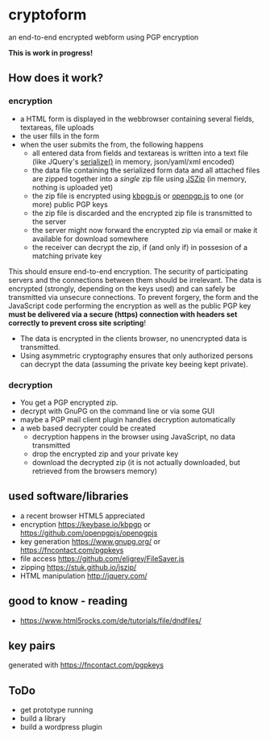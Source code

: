 # cryptoform

an end-to-end encrypted webform using PGP encryption

**This is work in progress!**


## How does it work?


### encryption

- a HTML form is displayed in the webbrowser containing several fields, textareas, file uploads
- the user fills in the form
- when the user submits the from, the following happens
  - all entered data from fields and textareas is written into a text file (like JQuery's [serialize()](https://api.jquery.com/serialize/) in memory, json/yaml/xml encoded)
  - the data file containing the serialized form data and all attached files are zipped together into a *single* zip file using [JSZip](https://stuk.github.io/jszip/) (in memory, nothing is uploaded yet)
  - the zip file is encrypted using [kbpgp.js](https://keybase.io/kbpgp) or [openpgp.js](https://github.com/openpgpjs/openpgpjs) to one (or more) public PGP keys
  - the zip file is discarded and the encrypted zip file is transmitted to the server
  - the server might now forward the encrypted zip via email or make it available for download somewhere
  - the receiver can decrypt the zip, if (and only if) in possesion of a matching private key

This should ensure end-to-end encryption. The security of participating servers and the connections between them should be irrelevant. The data is encrypted (strongly, depending on the keys used) and can safely be transmitted via unsecure connections. To prevent forgery, the form and the JavaScript code performing the encryption as well as the public PGP key **must be delivered via a secure (https) connection with headers set correctly to prevent cross site scripting**!

- The data is encrypted in the clients browser, no unencrypted data is transmitted.
- Using asymmetric cryptography ensures that only authorized persons can decrypt the data (assuming the private key beeing kept private).


### decryption

- You get a PGP encrypted zip.
- decrypt with GnuPG on the command line or via some GUI
- maybe a PGP mail client plugin handles decryption automatically
- a web based decrypter could be created
  - decryption happens in the browser using JavaScript, no data transmitted
  - drop the encrypted zip and your private key
  - download the decrypted zip (it is not actually downloaded, but retrieved from the browsers memory)


## used software/libraries

- a recent browser HTML5 appreciated
- encryption https://keybase.io/kbpgp or https://github.com/openpgpjs/openpgpjs
- key generation https://www.gnupg.org/ or https://fncontact.com/pgpkeys
- file access https://github.com/eligrey/FileSaver.js
- zipping https://stuk.github.io/jszip/
- HTML manipulation http://jquery.com/


## good to know - reading

- https://www.html5rocks.com/de/tutorials/file/dndfiles/


## key pairs

generated with https://fncontact.com/pgpkeys


## ToDo

- get prototype running
- build a library
- build a wordpress plugin
